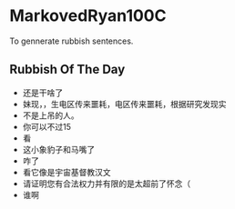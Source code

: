 # MarkovedRyan100C
To gennerate rubbish sentences.
## Rubbish Of The Day
- 还是干啥了
- 妹现，，生电区传来噩耗，电区传来噩耗，根据研究发现实
- 不是上吊的人。
- 你可以不过15
- 看
- 这小象豹子和马嘴了
- 咋了
- 看它像是宇宙基督教汉文
- 请证明您有合法权力并有限的是太超前了怀念（
- 谁啊
